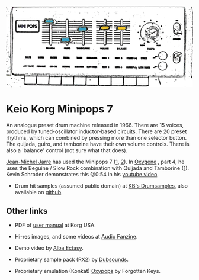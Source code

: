 ![minipops 7](minipops7.png)

# Keio Korg Minipops 7

An analogue preset drum machine released in 1966. There are 15 voices, produced by tuned-oscillator inductor-based circuits. There are 20 preset rhythms, which can combined by pressing more than one selector button. The quijada, guiro, and tamborine have their own volume controls. There is also a 'balance' control (not sure what that does).

[Jean-Michel Jarre](https://en.wikipedia.org/wiki/Jean-Michel_Jarre)
has used the Minipops 7 ([1][1], [2][2]). In [Oxygene](https://en.wikipedia.org/wiki/Oxyg%C3%A8ne)
, part 4, he uses the Beguine / Slow Rock combination with Quijada and Tamborine ([1][1]). 
Kevin Schroder demonstrates this @0:54 in his [youtube video](https://www.youtube.com/watch?v=i11OZGCMoCo).

- Drum hit samples (assumed public domain) at [KB's Drumsamples](https://samples.kb6.de/downloads.php), also available on [github](https://github.com/ajwills72/electronic-voices/minipops7/samples).

## Other links

- PDF of [user manual](https://www.korg.com/us/support/download/manual/1/402/4020/) at Korg USA.

- Hi-res images, and some videos at [Audio Fanzine](https://en.audiofanzine.com/drum-machine/korg/mini-pops-7/).

- Demo video by [Alba Ectasy](https://discchord.com/blog/2016/9/29/korg-keio-minipops-7.html).

- Proprietary sample pack (RX2) by [Dubsounds](http://www.dubsounds.com/mp7.htm).

- Proprietary emulation (Konkat) [Oxypops](https://www.kontakthub.com/product/oxypops-kontakt-drum-machine/) by Forgotten Keys.


[1]: https://reedgors.home.xs4all.nl/64/spul_e.htm
[2]: http://aerozonejmj.fr/korg-mini-pops-7/#more-9282
